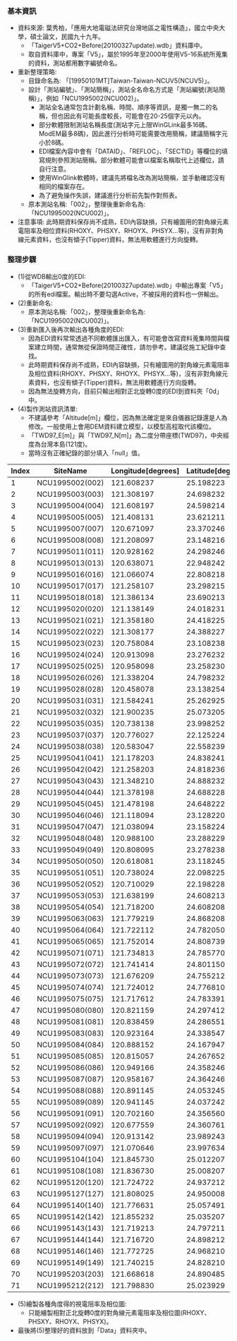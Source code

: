 ### 基本資訊
+ 資料來源: 葉秀柏，「應用大地電磁法研究台灣地區之電性構造」，國立中央大學，碩士論文，民國九十九年。
  + 「TaigerV5+CO2+Before(20100327update).wdb」資料庫中。
  + 取自資料庫中，專案「V5」，屬於1995年至2000年使用V5-16系統所蒐集的資料，測站都用數字編號命名。
+ 重新整理策略:
  + 目錄命名為: 「[19950101MT]Taiwan-Taiwan-NCUV5(NCUV5)」。
  + 設計「測站編號」、「測站簡稱」，測站全名命名方式是「測站編號(測站簡稱)」，例如「NCU1995002(NCU002)」。
    + 測站全名通常包含計劃名稱、時間、順序等資訊，是獨一無二的名稱，但也因此有可能長度較長，可能會在20-25個字元以內。
    + 部分軟體限制測站名稱長度(測站字元上限WinGLink最多16碼、ModEM最多8碼)，因此進行分析時可能需要改用簡稱，建議簡稱字元小於8碼。
    + EDI檔案內容中會有「DATAID」、「REFLOC」、「SECTID」等欄位的填寫規則參照測站簡稱。部分軟體可能會以檔案名稱取代上述欄位，請自行注意。
    + 使用WinGlink軟體時，建議先將檔名改為測站簡稱，並手動確認沒有相同的檔案存在。
    + 為了避免操作失誤，建議進行分析前先製作對照表。
  + 原本測站名稱:「002」，整理後重新命名為:「NCU1995002(NCU002)」。
+ 注意事項: 此時期資料保存尚不成熟，EDI內容缺損，只有繪圖用的對角線元素電阻率及相位資料(RHOXY、PHSXY、RHOYX、PHSYX...等)，沒有非對角線元素資料，也沒有傾子(Tipper)資料，無法用軟體進行方向旋轉。

### 整理步驟

+ (1)從WDB輸出0度的EDI:
  + 「TaigerV5+CO2+Before(20100327update).wdb」中輸出專案「V5」的所有edi檔案。輸出時不要勾選Active，不被採用的資料也一併輸出。
+ (2)重新命名:
  + 原本測站名稱:「002」，整理後重新命名為:「NCU1995002(NCU002)」。
+ (3)重新匯入後再次輸出各種角度的EDI:
  + 因為EDI資料常常透過不同軟體匯出匯入，有可能會改寫資料蒐集時間與檔案建立時間，通常無從保證時間正確性，請勿參考。建議從施工紀錄中查找。
  + 此時期資料保存尚不成熟，EDI內容缺損，只有繪圖用的對角線元素電阻率及相位資料(RHOXY、PHSXY、RHOYX、PHSYX...等)，沒有非對角線元素資料，也沒有傾子(Tipper)資料，無法用軟體進行方向旋轉。
  + 因為無法旋轉方向，目前只輸出相對正北旋轉0度的EDI到資料夾「0d」中。 
+ (4)製作測站資訊清單:
  + 不建議參考「Altitude[m]」欄位，因為無法確定是來自儀器記錄還是人為修改。一般使用上會用DEM資料建立模型，以模型高程取代該欄位。
  + 「TWD97_E[m]」與「TWD97_N[m]」為二度分帶座標(TWD97)，中央經度為台灣本島(121度)。
  + 當時沒有正確紀錄的部分填入「null」值。

|Index|SiteName       |Longitude[degrees]|Latitude[degrees]|Altitude[m]|TWD97_E[m]|TWD97_N[m]|Date|Loaction|Operator|Auditor|DievceName|DievceSN|
|-----|---------------|------------------|-----------------|-----------|----------|----------|----|--------|--------|-------|----------|--------|
|1    |NCU1995002(002)|121.608237        |25.198223        |750        |311297.3  |2787871.9 |null|null    |null    |null   |null      |null    |
|2    |NCU1995003(003)|121.308197        |24.698232        |300        |281185.0  |2732388.9 |null|null    |null    |null   |null      |null    |
|3    |NCU1995004(004)|121.608197        |24.598214        |200        |311590.3  |2721412.3 |null|null    |null    |null   |null      |null    |
|4    |NCU1995005(005)|121.408131        |23.621211        |150        |291644.7  |2613133.8 |null|null    |null    |null   |null      |null    |
|5    |NCU1995007(007)|120.671097        |23.370246        |440        |216376.0  |2585320.8 |null|null    |null    |null   |null      |null    |
|6    |NCU1995008(008)|121.208097        |23.148216        |250        |271309.2  |2560710.8 |null|null    |null    |null   |null      |null    |
|7    |NCU1995011(011)|120.928162        |24.298246        |500        |242708.0  |2688055.6 |null|null    |null    |null   |null      |null    |
|8    |NCU1995013(013)|120.638071        |22.948242        |200        |212883.6  |2538597.5 |null|null    |null    |null   |null      |null    |
|9    |NCU1995016(016)|121.066074        |22.808218        |170        |256782.9  |2523048.4 |null|null    |null    |null   |null      |null    |
|10   |NCU1995017(017)|121.258107        |23.298215        |250        |276400.8  |2577329.5 |null|null    |null    |null   |null      |null    |
|11   |NCU1995018(018)|121.386134        |23.690213        |220        |289379.6  |2620769.2 |null|null    |null    |null   |null      |null    |
|12   |NCU1995020(020)|121.138149        |24.018231        |1000       |264053.5  |2657049.1 |null|null    |null    |null   |null      |null    |
|13   |NCU1995021(021)|121.358180        |24.418225        |1300       |286323.2  |2701388.6 |null|null    |null    |null   |null      |null    |
|14   |NCU1995022(022)|121.308177        |24.388227        |1700       |281259.7  |2698054.0 |null|null    |null    |null   |null      |null    |
|15   |NCU1995023(023)|120.758084        |23.108238        |400        |225220.4  |2556289.3 |null|null    |null    |null   |null      |null    |
|16   |NCU1995024(024)|120.913098        |23.276232        |2350       |241109.7  |2574874.4 |null|null    |null    |null   |null      |null    |
|17   |NCU1995025(025)|120.958098        |23.258230        |2700       |245712.7  |2572878.8 |null|null    |null    |null   |null      |null    |
|18   |NCU1995026(026)|121.338204        |24.798232        |300        |284194.0  |2743472.0 |null|null    |null    |null   |null      |null    |
|19   |NCU1995028(028)|120.458078        |23.138254        |60         |194502.5  |2559695.7 |null|null    |null    |null   |null      |null    |
|20   |NCU1995031(031)|121.584241        |25.262925        |150        |308847.8  |2795028.2 |null|null    |null    |null   |null      |null    |
|21   |NCU1995032(032)|121.900235        |25.073205        |150        |340818.2  |2774188.2 |null|null    |null    |null   |null      |null    |
|22   |NCU1995035(035)|120.738138        |23.998252        |150        |223357.3  |2654854.3 |null|null    |null    |null   |null      |null    |
|23   |NCU1995037(037)|120.776027        |22.125224        |100        |226894.7  |2447438.9 |null|null    |null    |null   |null      |null    |
|24   |NCU1995038(038)|120.583047        |22.558239        |30         |207119.1  |2495426.9 |null|null    |null    |null   |null      |null    |
|25   |NCU1995041(041)|121.178203        |24.838241        |200        |268011.3  |2747872.8 |null|null    |null    |null   |null      |null    |
|26   |NCU1995042(042)|121.258203        |24.818236        |300        |276101.3  |2745670.0 |null|null    |null    |null   |null      |null    |
|27   |NCU1995043(043)|121.348210        |24.888232        |360        |285180.2  |2753443.1 |null|null    |null    |null   |null      |null    |
|28   |NCU1995044(044)|121.378198        |24.688228        |560        |288271.2  |2731298.6 |null|null    |null    |null   |null      |null    |
|29   |NCU1995045(045)|121.478198        |24.648222        |1100       |298406.1  |2726899.1 |null|null    |null    |null   |null      |null    |
|30   |NCU1995046(046)|121.118094        |23.128220        |540        |262094.6  |2558486.3 |null|null    |null    |null   |null      |null    |
|31   |NCU1995047(047)|121.038094        |23.158224        |1160       |253900.5  |2561804.5 |null|null    |null    |null   |null      |null    |
|32   |NCU1995048(048)|120.988100        |23.288229        |2325       |248782.7  |2576200.2 |null|null    |null    |null   |null      |null    |
|33   |NCU1995049(049)|120.808095        |23.278238        |1520       |230367.9  |2575106.8 |null|null    |null    |null   |null      |null    |
|34   |NCU1995050(050)|120.618081        |23.118245        |420        |210882.6  |2557428.1 |null|null    |null    |null   |null      |null    |
|35   |NCU1995051(051)|120.738024        |22.098225        |80         |222969.2  |2444455.9 |null|null    |null    |null   |null      |null    |
|36   |NCU1995052(052)|120.710029        |22.198228        |70         |220101.7  |2455533.6 |null|null    |null    |null   |null      |null    |
|37   |NCU1995053(053)|121.638199        |24.608213        |100        |314623.4  |2722533.5 |null|null    |null    |null   |null      |null    |
|38   |NCU1995054(054)|121.718200        |24.608208        |200        |322724.6  |2722572.9 |null|null    |null    |null   |null      |null    |
|39   |NCU1995063(063)|121.779219        |24.868208        |540        |328739.6  |2751405.4 |null|null    |null    |null   |null      |null    |
|40   |NCU1995064(064)|121.722112        |24.782050        |400        |323019.3  |2741830.3 |null|null    |null    |null   |null      |null    |
|41   |NCU1995065(065)|121.752014        |24.808739        |400        |326026.8  |2744802.8 |null|null    |null    |null   |null      |null    |
|42   |NCU1995071(071)|121.734813        |24.785770        |385        |324301.4  |2742249.1 |null|null    |null    |null   |null      |null    |
|43   |NCU1995072(072)|121.741414        |24.801150        |290        |324959.7  |2743956.3 |null|null    |null    |null   |null      |null    |
|44   |NCU1995073(073)|121.676209        |24.755212        |60         |318392.2  |2738833.9 |null|null    |null    |null   |null      |null    |
|45   |NCU1995074(074)|121.724012        |24.776810        |370        |323214.5  |2741250.9 |null|null    |null    |null   |null      |null    |
|46   |NCU1995075(075)|121.717612        |24.783391        |525        |322563.5  |2741976.4 |null|null    |null    |null   |null      |null    |
|47   |NCU1995080(080)|120.821159        |24.297412        |330        |231846.5  |2687973.0 |null|null    |null    |null   |null      |null    |
|48   |NCU1995081(081)|120.838459        |24.286551        |400        |233601.1  |2686767.9 |null|null    |null    |null   |null      |null    |
|49   |NCU1995083(083)|120.923164        |24.338547        |600        |242203.2  |2692519.3 |null|null    |null    |null   |null      |null    |
|50   |NCU1995084(084)|120.888152        |24.167947        |540        |238635.3  |2673627.5 |null|null    |null    |null   |null      |null    |
|51   |NCU1995085(085)|120.815057        |24.267652        |308        |231222.7  |2684677.8 |null|null    |null    |null   |null      |null    |
|52   |NCU1995086(086)|120.949166        |24.358246        |620        |244842.5  |2694699.7 |null|null    |null    |null   |null      |null    |
|53   |NCU1995087(087)|120.958167        |24.364246        |680        |245755.9  |2695363.9 |null|null    |null    |null   |null      |null    |
|54   |NCU1995088(088)|120.891145        |24.053245        |300        |238929.5  |2660924.1 |null|null    |null    |null   |null      |null    |
|55   |NCU1995089(089)|120.941145        |24.037242        |670        |244013.8  |2659148.8 |null|null    |null    |null   |null      |null    |
|56   |NCU1995091(091)|120.702160        |24.356560        |140        |219781.2  |2694544.4 |null|null    |null    |null   |null      |null    |
|57   |NCU1995092(092)|120.677559        |24.360761        |110        |217286.4  |2695015.3 |null|null    |null    |null   |null      |null    |
|58   |NCU1995094(094)|120.913142        |23.989243        |400        |241162.2  |2653834.5 |null|null    |null    |null   |null      |null    |
|59   |NCU1995097(097)|121.070646        |23.997634        |700        |257187.8  |2654762.9 |null|null    |null    |null   |null      |null    |
|60   |NCU1995104(104)|121.845730        |25.012207        |70         |335361.6  |2767396.0 |null|null    |null    |null   |null      |null    |
|61   |NCU1995108(108)|121.836730        |25.008207        |178        |334455.8  |2766947.3 |null|null    |null    |null   |null      |null    |
|62   |NCU1995120(120)|121.724722        |24.937212        |220        |323191.9  |2759018.3 |null|null    |null    |null   |null      |null    |
|63   |NCU1995127(127)|121.808025        |24.950008        |150        |331596.8  |2760483.1 |null|null    |null    |null   |null      |null    |
|64   |NCU1995140(140)|121.776631        |25.057491        |75         |328358.2  |2772370.3 |null|null    |null    |null   |null      |null    |
|65   |NCU1995142(142)|121.855232        |25.035207        |30         |336304.5  |2769949.7 |null|null    |null    |null   |null      |null    |
|66   |NCU1995143(143)|121.719213        |24.797211        |470        |322717.3  |2743508.0 |null|null    |null    |null   |null      |null    |
|67   |NCU1995144(144)|121.716720        |24.898212        |290        |322406.4  |2754694.1 |null|null    |null    |null   |null      |null    |
|68   |NCU1995146(146)|121.772725        |24.968210        |50         |328020.5  |2762478.6 |null|null    |null    |null   |null      |null    |
|69   |NCU1995149(149)|121.740215        |24.828210        |950        |324822.3  |2746953.0 |null|null    |null    |null   |null      |null    |
|70   |NCU1995203(203)|121.668618        |24.890485        |380        |317551.0  |2753813.4 |null|null    |null    |null   |null      |null    |
|71   |NCU1995212(212)|121.798830        |25.023929        |145        |330619.9  |2768665.8 |null|null    |null    |null   |null      |null    |

  + (5)繪製各種角度得的視電阻率及相位圖:
    + 只能繪製相對正北旋轉0度的對角線元素電阻率及相位圖(RHOXY、PHSXY、RHOYX、PHSYX)。
  + 最後將(5)整理好的資料放到「Data」資料夾中。
